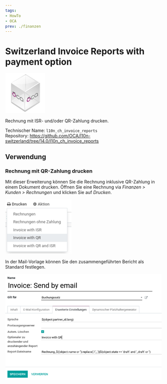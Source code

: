 ```yaml
---
tags:
- HowTo
- OCA
prev: ./finanzen
---
```

# Switzerland Invoice Reports with payment option
![icon_oca_app](assets/icon_oca_app.png)

Rechnung mit ISR- und/oder QR-Zahlung drucken.

Technischer Name: `l10n_ch_invoice_reports`\
Repository: <https://github.com/OCA/l10n-switzerland/tree/14.0/l10n_ch_invoice_reports>

## Verwendung

### Rechnung mit QR-Zahlung drucken

Mit dieser Erweiterung können Sie die Rechnung inklusive QR-Zahlung in einem Dokument drucken. Öffnen Sie eine Rechnung via *Finanzen > Kunden > Rechnungen* und klicken Sie auf *Drucken*.

![](assets/Switzerland%20Invoice%20Reports%20with%20payment%20option.png)

In der Mail-Vorlage können Sie den zusammengeführten Bericht als Standard festlegen.

![](assets/Switzerland%20Invoice%20Reports%20with%20payment%20option%20mail.png)